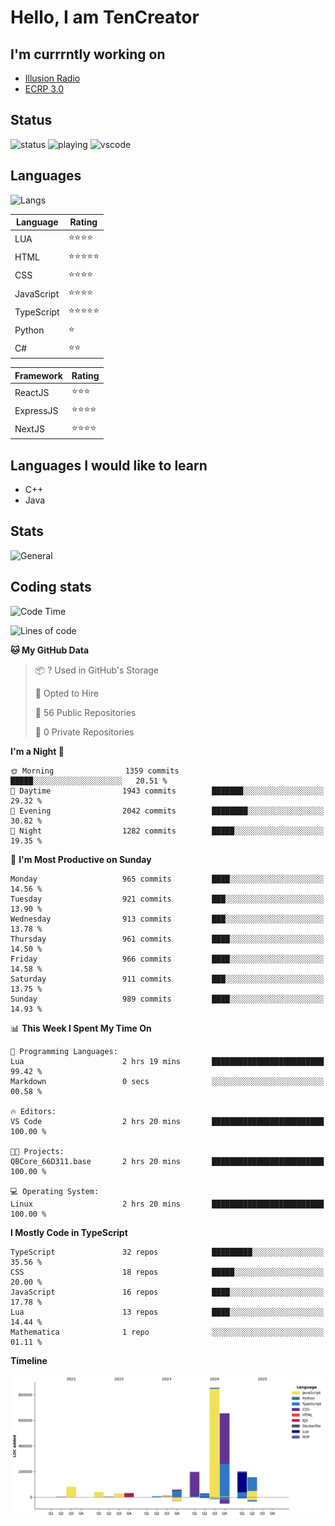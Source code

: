 # Hello, I am TenCreator

## I'm currrntly working on
- [Illusion Radio](https://illusionradio.co.uk/)
- [ECRP 3.0](http://github.com/Emerald-Coast-Roleplay/)

## Status
![status](https://api.statusbadges.me/badge/status/518334475038359555?simple=true&style=for-the-badge)
![playing](https://api.statusbadges.me/badge/playing/518334475038359555?style=for-the-badge)
![vscode](https://api.statusbadges.me/badge/vscode/518334475038359555?style=for-the-badge)

## Languages
![Langs](https://github-readme-stats.vercel.app/api/top-langs/?username=tencreator&layout=compact&theme=radical)


|Language|Rating|
|--------|------|
|LUA|⭐️⭐️⭐️⭐️|
|HTML|⭐️⭐️⭐️⭐️⭐️|
|CSS|⭐️⭐️⭐️⭐️|
|JavaScript|⭐️⭐️⭐️⭐️|
|TypeScript|⭐️⭐️⭐️⭐️⭐️|
|Python|⭐️|
|C#|⭐️⭐️ |

|Framework|Rating|
|--------|------|
|ReactJS|⭐️⭐️⭐|
|ExpressJS|⭐️⭐️⭐️⭐️|
|NextJS|⭐️⭐️⭐⭐️|

## Languages I would like to learn
- C++
- Java

## Stats
![General](https://github-readme-stats.vercel.app/api?username=tencreator&show_icons=true&theme=radical)

## Coding stats

<!--START_SECTION:waka-->
![Code Time](http://img.shields.io/badge/Code%20Time-641%20hrs%2028%20mins-blue)

![Lines of code](https://img.shields.io/badge/From%20Hello%20World%20I%27ve%20Written-2.4%20million%20lines%20of%20code-blue)

**🐱 My GitHub Data** 

> 📦 ? Used in GitHub's Storage 
 > 
> 💼 Opted to Hire
 > 
> 📜 56 Public Repositories 
 > 
> 🔑 0 Private Repositories 
 > 
**I'm a Night 🦉** 

```text
🌞 Morning                1359 commits        █████░░░░░░░░░░░░░░░░░░░░   20.51 % 
🌆 Daytime                1943 commits        ███████░░░░░░░░░░░░░░░░░░   29.32 % 
🌃 Evening                2042 commits        ████████░░░░░░░░░░░░░░░░░   30.82 % 
🌙 Night                  1282 commits        █████░░░░░░░░░░░░░░░░░░░░   19.35 % 
```
📅 **I'm Most Productive on Sunday** 

```text
Monday                   965 commits         ████░░░░░░░░░░░░░░░░░░░░░   14.56 % 
Tuesday                  921 commits         ███░░░░░░░░░░░░░░░░░░░░░░   13.90 % 
Wednesday                913 commits         ███░░░░░░░░░░░░░░░░░░░░░░   13.78 % 
Thursday                 961 commits         ████░░░░░░░░░░░░░░░░░░░░░   14.50 % 
Friday                   966 commits         ████░░░░░░░░░░░░░░░░░░░░░   14.58 % 
Saturday                 911 commits         ███░░░░░░░░░░░░░░░░░░░░░░   13.75 % 
Sunday                   989 commits         ████░░░░░░░░░░░░░░░░░░░░░   14.93 % 
```


📊 **This Week I Spent My Time On** 

```text
💬 Programming Languages: 
Lua                      2 hrs 19 mins       █████████████████████████   99.42 % 
Markdown                 0 secs              ░░░░░░░░░░░░░░░░░░░░░░░░░   00.58 % 

🔥 Editors: 
VS Code                  2 hrs 20 mins       █████████████████████████   100.00 % 

🐱‍💻 Projects: 
QBCore_66D311.base       2 hrs 20 mins       █████████████████████████   100.00 % 

💻 Operating System: 
Linux                    2 hrs 20 mins       █████████████████████████   100.00 % 
```

**I Mostly Code in TypeScript** 

```text
TypeScript               32 repos            █████████░░░░░░░░░░░░░░░░   35.56 % 
CSS                      18 repos            █████░░░░░░░░░░░░░░░░░░░░   20.00 % 
JavaScript               16 repos            ████░░░░░░░░░░░░░░░░░░░░░   17.78 % 
Lua                      13 repos            ████░░░░░░░░░░░░░░░░░░░░░   14.44 % 
Mathematica              1 repo              ░░░░░░░░░░░░░░░░░░░░░░░░░   01.11 % 
```



**Timeline**

![Lines of Code chart](https://raw.githubusercontent.com/tencreator/tencreator/main/assets/bar_graph.png)


<!--END_SECTION:waka-->
